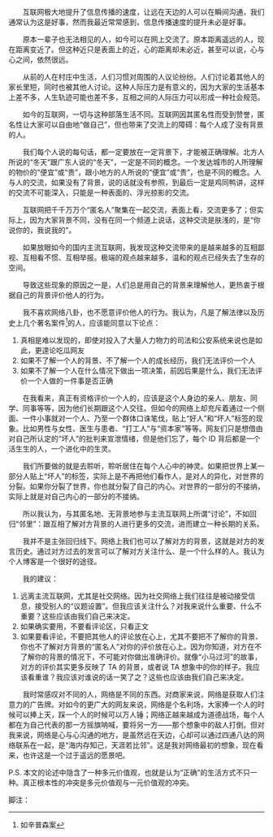 　　互联网极大地提升了信息传播的速度，让远在天边的人可以在瞬间沟通，我们通常认为这是好事，然而我最近常常感到，信息传播速度的提升未必是好事。

　　原本一辈子也无法相见的人，如今可以在网上交流了。原本距离遥远的人，现在距离变近了。但这种近只是表面上的近，心的距离却未必近，甚至可以说，心与心之间，依然很远。

　　从前的人在村庄中生活，人们习惯对周围的人议论纷纷。人们讨论着其他人的家长里短，同时也被其他人讨论。这种人际压力是有意义的，因为大家的生活基本上差不多，人生轨迹可能也差不多，互相之间的人际压力可以形成一种社会规范。

　　如今的互联网，一切与这种部落生活不同。互联网因其匿名性而受到赞誉，匿名性让大家可以自由地“做自己”，但也带来了交流上的障碍：每个人成了没有背景的人。

　　我们每个人说的每句话，都一定要放在一定背景下，才能被正确理解。北方人所说的“冬天”跟广东人说的“冬天”，一定是不同的概念。一个发达城市的人所理解的物价的“便宜”或“贵”，跟小地方的人所说的“便宜”或“贵”，也是不同的概念。人与人的交流，如果没有了背景，说的话就没有参照，到最后一定是鸡同鸭讲，这样的交流不可能深入，只能是一种表面的、浮光掠影的交流。

　　互联网把千千万万个“匿名人”聚集在一起交流，表面上看，交流更多了；但实际上，因为大家背景不同，没有在同一个频道上说话，这种交流是肤浅的，是“你说你的，我说我的”。

　　如果放眼如今的国内主流互联网，我发现这种交流带来的是越来越多的互相鄙视、互相看不惯、互相举报。极端的观点越来越多，温和的观点已经失去了生存的空间。

　　导致这些现象的原因之一是，人们总是用自己的背景来理解他人，更热衷于根据自己的背景评价他人的行为。

　　我不喜欢网络八卦，也不愿意评价他人的行为。我认为，凡是了解法律以及历史上几个著名案件[^1]的人，应该能同意以下论点：

1. 真相是难以发现的，即使对投入了大量人力物力的司法和公安系统来说也是如此，更遑论吃瓜网友
2. 如果不了解一个人的背景、不了解一个人的成长经历，我们无法评价一个人
3. 如果不了解一个人在什么情况下做出一项决策，前因后果是什么，我们无法评价一个人做的一件事是否正确

　　在我看来，真正有资格评价一个人的，应该是这个人身边的亲人、朋友、同学、同事等等，因为他们长期跟这个人交往。但如今的网络上却充斥着通过一个侧面、一件小事就对一个人、乃至一个群体口诛笔伐，贴上“好人”和“坏人”标签的现象。比如男性与女性、医生与患者、“打工人”与“资本家”等等。网友们只是想借由对自己所认定的“坏人”的批判来宣泄情绪，但是他们忘了，每个 ID 背后都是一个活生生的人，一个进化中的生灵。

　　我们所要做的就是去聆听，聆听居住在每个人心中的神灵。如果把世界上某一部分人贴上“坏人”的标签，实际上是不再把他们看作人，是对人的异化，对世界的分裂。如果你分裂了世界，你也就分裂了自己的内心。对世界的一部分的不接纳，实际上就是对自己内心的一部分的不接纳。

　　所以我认为，与其匿名地、无背景地参与主流互联网上所谓“讨论”，不如回归“邻里”：跟互相了解对方背景的人进行更多的交流，进而建立一种长期的关系。

　　我并不是主张回归线下。网络上我们也可以了解对方的背景，这就是对方的发言历史。通过对方过去的发言可以了解对方关注什么、是一个什么样的人。我认为个人博客是一个很好的途径。

　　我的建议：

1. 远离主流互联网，尤其是社交网络。因为社交网络上我们往往是被动接受信息，接受别人的“议题设置”。但我应该关注什么？对我来说什么重要、什么不重要？这些应该由我们自己来决定。
2. 如果确实要用，不要看评论区，只看正文
3. 如果要看评论，不要把其他人的评论放在心上，尤其不要把不了解你的背景、你也不了解对方背景的“匿名人”对你的评价放在心上。因为你知道，对方在不了解你的背景的情况下，不可能对你做出准确评价。就像“小马过河”的故事，对方的评价其实更多反映了 TA 的背景，或者说 TA 想象中的你的样子。我应该看重谁？我应该对谁说的话一笑了之？这些也应该由我们自己来决定。

　　我时常感叹对不同的人，网络是不同的东西。对商家来说，网络是获取人们注意力的广告牌。对如今的更广大的网友来说，网络是个名利场，大家捧一个人的时候可以捧上天，踩一个人的时候可以万人锤；网络正越来越成为道德战场，每个人都在为自己代表的那一方摇旗呐喊，要将另一方——那个想象中的敌人打倒。但对我来说，网络是心与心沟通的地方，是虽然远在天边，心却可以通过四通八达的网络联系在一起，是“海内存知己，天涯若比邻”。这是我对网络最初的想象，现在看来，也许这是一个过于遥远的愿景吧。

P.S. 本文的论述中隐含了一种多元价值观，也就是认为“正确”的生活方式不只一种。真正根本性的冲突是多元价值观与一元价值观的冲突。

脚注：

[^1]: 如辛普森案
